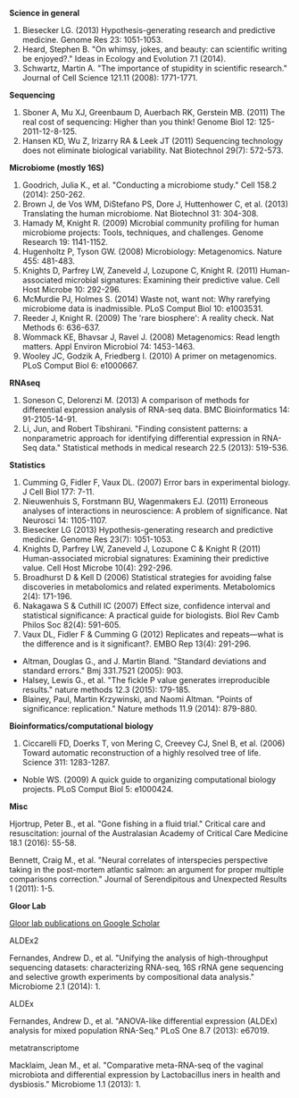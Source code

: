 **Science in general**

1. Biesecker LG. (2013) Hypothesis-generating research and predictive medicine. Genome Res 23: 1051-1053.
2. Heard, Stephen B. "On whimsy, jokes, and beauty: can scientific writing be enjoyed?." Ideas in Ecology and Evolution 7.1 (2014).
3. Schwartz, Martin A. "The importance of stupidity in scientific research." Journal of Cell Science 121.11 (2008): 1771-1771.

**Sequencing**

1. Sboner A, Mu XJ, Greenbaum D, Auerbach RK, Gerstein MB. (2011) The real cost of sequencing: Higher than you think! Genome Biol 12: 125-2011-12-8-125.
2. Hansen KD, Wu Z, Irizarry RA & Leek JT (2011) Sequencing technology does not eliminate biological variability. Nat Biotechnol 29(7): 572-573.

**Microbiome (mostly 16S)**

1. Goodrich, Julia K., et al. "Conducting a microbiome study." Cell 158.2 (2014): 250-262.
2. Brown J, de Vos WM, DiStefano PS, Dore J, Huttenhower C, et al. (2013) Translating the human microbiome. Nat Biotechnol 31: 304-308.
3. Hamady M, Knight R. (2009) Microbial community profiling for human microbiome projects: Tools, techniques, and challenges. Genome Research 19: 1141-1152.
4. Hugenholtz P, Tyson GW. (2008) Microbiology: Metagenomics. Nature 455: 481-483.
5. Knights D, Parfrey LW, Zaneveld J, Lozupone C, Knight R. (2011) Human-associated microbial signatures: Examining their predictive value. Cell Host Microbe 10: 292-296.
6. McMurdie PJ, Holmes S. (2014) Waste not, want not: Why rarefying microbiome data is inadmissible. PLoS Comput Biol 10: e1003531.
7.  Reeder J, Knight R. (2009) The 'rare biosphere': A reality check. Nat Methods 6: 636-637.
8. Wommack KE, Bhavsar J, Ravel J. (2008) Metagenomics: Read length matters. Appl Environ Microbiol 74: 1453-1463.
9. Wooley JC, Godzik A, Friedberg I. (2010) A primer on metagenomics. PLoS Comput Biol 6: e1000667.

**RNAseq**

1. Soneson C, Delorenzi M. (2013) A comparison of methods for differential expression analysis of RNA-seq data. BMC Bioinformatics 14: 91-2105-14-91.
2. Li, Jun, and Robert Tibshirani. "Finding consistent patterns: a nonparametric approach for identifying differential expression in RNA-Seq data." Statistical methods in medical research 22.5 (2013): 519-536.

**Statistics**

1. Cumming G, Fidler F, Vaux DL. (2007) Error bars in experimental biology. J Cell Biol 177: 7-11.
2. Nieuwenhuis S, Forstmann BU, Wagenmakers EJ. (2011) Erroneous analyses of interactions in neuroscience: A problem of significance. Nat Neurosci 14: 1105-1107.
3. Biesecker LG (2013) Hypothesis-generating research and predictive medicine. Genome Res 23(7): 1051-1053.
4. Knights D, Parfrey LW, Zaneveld J, Lozupone C & Knight R (2011) Human-associated microbial signatures: Examining their predictive value. Cell Host Microbe 10(4): 292-296.
5. Broadhurst D & Kell D (2006) Statistical strategies for avoiding false discoveries in metabolomics and related experiments. Metabolomics 2(4): 171-196.
6. Nakagawa S & Cuthill IC (2007) Effect size, confidence interval and statistical significance: A practical guide for biologists. Biol Rev Camb Philos Soc 82(4): 591-605.
7. Vaux DL, Fidler F & Cumming G (2012) Replicates and repeats—what is the difference and is it significant?. EMBO Rep 13(4): 291-296.
- Altman, Douglas G., and J. Martin Bland. "Standard deviations and standard errors." Bmj 331.7521 (2005): 903.
- Halsey, Lewis G., et al. "The fickle P value generates irreproducible results." nature methods 12.3 (2015): 179-185.
- Blainey, Paul, Martin Krzywinski, and Naomi Altman. "Points of significance: replication." Nature methods 11.9 (2014): 879-880.

**Bioinformatics/computational biology**

1. Ciccarelli FD, Doerks T, von Mering C, Creevey CJ, Snel B, et al. (2006) Toward automatic reconstruction of a highly resolved tree of life. Science 311: 1283-1287.
- Noble WS. (2009) A quick guide to organizing computational biology projects. PLoS Comput Biol 5: e1000424.

**Misc**

Hjortrup, Peter B., et al. "Gone fishing in a fluid trial." Critical care and resuscitation: journal of the Australasian Academy of Critical Care Medicine 18.1 (2016): 55-58.

Bennett, Craig M., et al. "Neural correlates of interspecies perspective taking in the post-mortem atlantic salmon: an argument for proper multiple comparisons correction." Journal of Serendipitous and Unexpected Results 1 (2011): 1-5.


**Gloor Lab**

[Gloor lab publications on Google Scholar](https://scholar.google.ca/citations?hl=en&user=909NxQEAAAAJ&view_op=list_works&sortby=pubdate)

ALDEx2

Fernandes, Andrew D., et al. "Unifying the analysis of high-throughput sequencing datasets: characterizing RNA-seq, 16S rRNA gene sequencing and selective growth experiments by compositional data analysis." Microbiome 2.1 (2014): 1.

ALDEx

Fernandes, Andrew D., et al. "ANOVA-like differential expression (ALDEx) analysis for mixed population RNA-Seq." PLoS One 8.7 (2013): e67019.

metatranscriptome

Macklaim, Jean M., et al. "Comparative meta-RNA-seq of the vaginal microbiota and differential expression by Lactobacillus iners in health and dysbiosis." Microbiome 1.1 (2013): 1.


